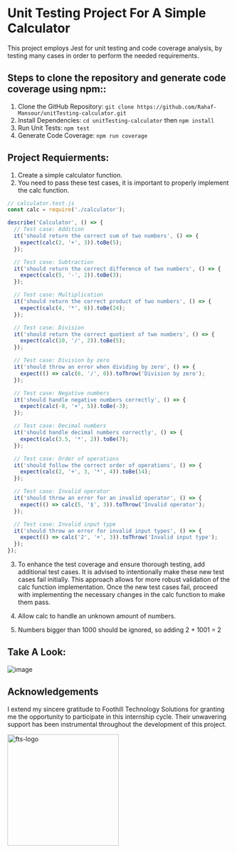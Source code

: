 # Unit Testing Project For A Simple Calculator
This project employs Jest for unit testing and code coverage analysis, by testing many cases in order to perform the needed requirements.

## Steps to clone the repository and generate code coverage using npm::
1. Clone the GitHub Repository:
```git clone https://github.com/Rahaf-Mansour/unitTesting-calculator.git```
2. Install Dependencies: ```cd unitTesting-calculator``` then 
 ``` npm install ```
3. Run Unit Tests: ```npm test```
4. Generate Code Coverage: ```npm run coverage```



## Project Requierments:

1. Create a simple calculator function.
2. You need to pass these test cases, it is important to properly implement the calc function.
```js
// calculator.test.js
const calc = require('./calculator');

describe('Calculator', () => {
  // Test case: Addition
  it('should return the correct sum of two numbers', () => {
    expect(calc(2, '+', 3)).toBe(5);
  });

  // Test case: Subtraction
  it('should return the correct difference of two numbers', () => {
    expect(calc(5, '-', 2)).toBe(3);
  });

  // Test case: Multiplication
  it('should return the correct product of two numbers', () => {
    expect(calc(4, '*', 6)).toBe(24);
  });

  // Test case: Division
  it('should return the correct quotient of two numbers', () => {
    expect(calc(10, '/', 2)).toBe(5);
  });

  // Test case: Division by zero
  it('should throw an error when dividing by zero', () => {
    expect(() => calc(6, '/', 0)).toThrow('Division by zero');
  });

  // Test case: Negative numbers
  it('should handle negative numbers correctly', () => {
    expect(calc(-8, '+', 5)).toBe(-3);
  });

  // Test case: Decimal numbers
  it('should handle decimal numbers correctly', () => {
    expect(calc(3.5, '*', 2)).toBe(7);
  });

  // Test case: Order of operations
  it('should follow the correct order of operations', () => {
    expect(calc(2, '+', 3, '*', 4)).toBe(14);
  });

  // Test case: Invalid operator
  it('should throw an error for an invalid operator', () => {
    expect(() => calc(5, '$', 3)).toThrow('Invalid operator');
  });

  // Test case: Invalid input type
  it('should throw an error for invalid input types', () => {
    expect(() => calc('2', '+', 3)).toThrow('Invalid input type');
  });
});
```

3. To enhance the test coverage and ensure thorough testing, add additional test cases.
It is advised to intentionally make these new test cases fail initially. This approach allows for more robust validation of the calc function implementation. Once the new test cases fail, proceed with implementing the necessary changes in the calc function to make them pass.
   
4. Allow calc to handle an unknown amount of numbers.
5. Numbers bigger than 1000 should be ignored, so adding 2 + 1001  = 2

   
## Take A Look:
![image](https://github.com/Rahaf-Mansour/unitTesting-calculator/assets/109438456/0412d3c2-c294-4dd8-844c-630ff4735cdb)


## Acknowledgements
I extend my sincere gratitude to Foothill Technology Solutions for granting me the opportunity to participate in this internship cycle. Their unwavering support has been instrumental throughout the development of this project.

<img src="https://github.com/Rahaf-Mansour/fts-portfolio/assets/109438456/6c99016a-121f-43ac-a7eb-bb07321917e9" alt="fts-logo" width="250">
